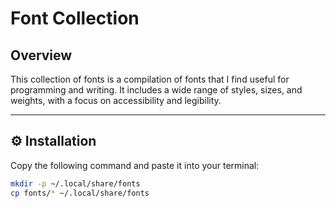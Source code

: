 # Font Collection

## Overview

This collection of fonts is a compilation of fonts that I find useful for programming and writing. It includes a wide range of styles, sizes, and weights, with a focus on accessibility and legibility.

---

## ⚙️ Installation

Copy the following command and paste it into your terminal:

```bash
mkdir -p ~/.local/share/fonts
cp fonts/* ~/.local/share/fonts
```

